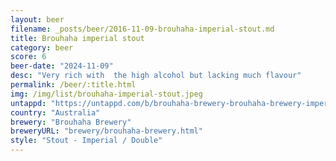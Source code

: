 ```yaml
---
layout: beer
filename: _posts/beer/2016-11-09-brouhaha-imperial-stout.md
title: Brouhaha imperial stout
category: beer
score: 6
beer-date: "2024-11-09"
desc: "Very rich with  the high alcohol but lacking much flavour"
permalink: /beer/:title.html
img: /img/list/brouhaha-imperial-stout.jpeg
untappd: "https://untappd.com/b/brouhaha-brewery-brouhaha-brewery-imperial-stout/5470469"
country: "Australia"
brewery: "Brouhaha Brewery"
breweryURL: "brewery/brouhaha-brewery.html"
style: "Stout - Imperial / Double"
---
```

